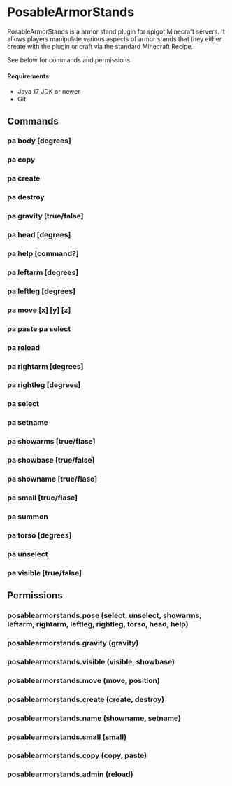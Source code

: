 # PosableArmorStands

PosableArmorStands is a armor stand plugin for spigot Minecraft servers.  It allows players manipulate various aspects of armor stands that they either create with the plugin or craft via the standard Minecraft Recipe.

See below for commands and permissions

#### Requirements
* Java 17 JDK or newer
* Git

## Commands

### pa body [degrees]
### pa copy
### pa create
### pa destroy
### pa gravity [true/false]
### pa head [degrees]
### pa help [command?]
### pa leftarm [degrees]
### pa leftleg [degrees]
### pa move [x] [y] [z]
### pa paste pa select
### pa reload
### pa rightarm [degrees]
### pa rightleg [degrees]
### pa select
### pa setname
### pa showarms [true/flase]
### pa showbase [true/false]
### pa showname [true/flase]
### pa small [true/flase]
### pa summon
### pa torso [degrees]
### pa unselect
### pa visible [true/false]





## Permissions

### posablearmorstands.pose (select, unselect, showarms, leftarm, rightarm, leftleg, rightleg, torso, head, help)
### posablearmorstands.gravity (gravity)
### posablearmorstands.visible (visible, showbase)
### posablearmorstands.move (move, position)
### posablearmorstands.create (create, destroy)
### posablearmorstands.name (showname, setname)
### posablearmorstands.small (small)
### posablearmorstands.copy (copy, paste)
### posablearmorstands.admin (reload)

